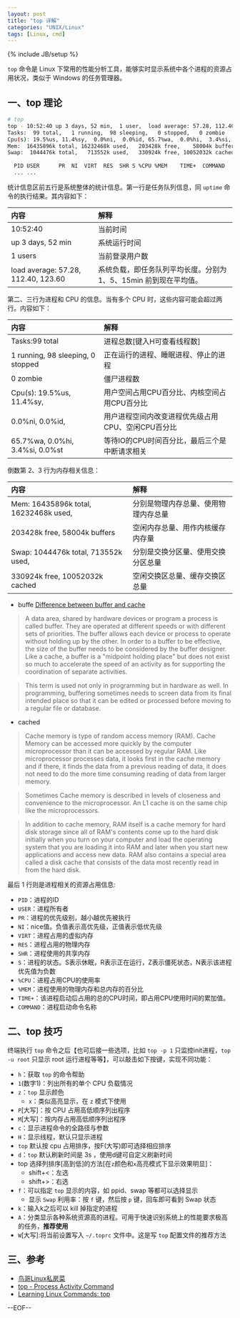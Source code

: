 ```yaml
---
layout: post
title: "top 详解"
categories: "UNIX/Linux"
tags: [Linux, cmd]
---
```

{% include JB/setup %}

`top` 命令是 Linux 下常用的性能分析工具，能够实时显示系统中各个进程的资源占用状况，类似于 Windows 的任务管理器。
 
## 一、top 理论
 
``` bash
# top
top - 10:52:40 up 3 days, 52 min,  1 user,  load average: 57.28, 112.40, 123.60
Tasks:  99 total,   1 running,  98 sleeping,   0 stopped,   0 zombie
Cpu(s): 19.5%us, 11.4%sy,  0.0%ni,  0.0%id, 65.7%wa,  0.0%hi,  3.4%si,  0.0%st
Mem:  16435896k total, 16232468k used,   203428k free,    58004k buffers
Swap:  1044476k total,   713552k used,   330924k free, 10052032k cached
 
  PID USER      PR  NI  VIRT  RES  SHR S %CPU %MEM    TIME+  COMMAND
  ... ...
```
 
统计信息区前五行是系统整体的统计信息。第一行是任务队列信息，同 `uptime` 命令的执行结果。其内容如下：
 
|内容              | 解释
|:---              |:---   
|10:52:40          | 当前时间          
|up 3 days, 52 min | 系统运行时间
|1 users           | 当前登录用户数
|load average: 57.28, 112.40, 123.60 | 系统负载，即任务队列平均长度。分别为 1、5、15min 前到现在平均值。
 
第二、三行为进程和 CPU 的信息。当有多个 CPU 时，这些内容可能会超过两行。内容如下：

| 内容                                | 解释
|:---                                 |:---
| Tasks:99 total                      | 进程总数[键入H可查看线程数]
| 1 running,  98 sleeping,  0 stopped | 正在运行的进程、睡眠进程、停止的进程
| 0 zombie                            | 僵尸进程数</td>
| Cpu(s): 19.5%us, 11.4%sy,           | 用户空间占用CPU百分比、内核空间占用CPU百分比
| 0.0%ni, 0.0%id,                     | 用户进程空间内改变进程优先级占用CPU、空闲CPU百分比
| 65.7%wa, 0.0%hi, 3.4%si, 0.0%st     | 等待IO的CPU时间百分比，最后三个是中断请求相关
 
倒数第 2、3 行为内存相关信息：

|内容                                  | 解释
|:---                                  |:---
|Mem: 16435896k total, 16232468k used, | 分别是物理内存总量、使用物理内存总量
|203428k free, 58004k buffers          | 空闲内存总量、用作内核缓存内存量
|Swap: 1044476k total, 713552k used,   | 分别是交换分区量、使用交换分区总量
|330924k free, 10052032k cached        | 空闲交换区总量、缓存交换区总量
 
 
- buffe   [Difference between buffer and cache](http://wiki.answers.com/Q/Difference_between_buffer_and_cache)
 
>A data area, shared by hardware devices or program a process is called buffer. They are operated at different speeds or with different sets of priorities. The buffer allows each device or process to operate without holding up by the other. In order to a buffer to be effective, the size of the buffer needs to be considered by the buffer designer. Like a cache, a buffer is a "midpoint holding place" but does not exist so much to accelerate the speed of an activity as for supporting the coordination of separate activities.
 
>This term is used not only in programming but in hardware as well. In programming, buffering sometimes needs to screen data from its final intended place so that it can be edited or processed before moving to a regular file or database.
 
- cached
 
>Cache memory is type of random access memory (RAM). Cache Memory can be accessed more quickly by the computer microprocessor than it can be accessed by regular RAM. Like microprocessor processes data, it looks first in the cache memory and if there, it finds the data from a previous reading of data, it does not need to do the more time consuming reading of data from larger memory. 
 
>Sometimes Cache memory is described in levels of closeness and convenience to the microprocessor. An L1 cache is on the same chip like the microprocessors.
 
>In addition to cache memory, RAM itself is a cache memory for hard disk storage since all of RAM's contents come up to the hard disk initially when you turn on your computer and load the operating system that you are loading it into RAM and later when you start new applications and access new data. RAM also contains a special area called a disk cache that consists of the data most recently read in from the hard disk.
 
最后 1 行则是进程相关的资源占用信息:
 
- `PID`：进程的ID
- `USER`：进程所有者
- `PR`：进程的优先级别，越小越优先被执行
- `NI`：nice值。负值表示高优先级，正值表示低优先级
- `VIRT`：进程占用的虚拟内存
- `RES`：进程占用的物理内存
- `SHR`：进程使用的共享内存
- `S`：进程的状态。S表示休眠，R表示正在运行，Z表示僵死状态，N表示该进程优先值为负数
- `%CPU`：进程占用CPU的使用率
- `%MEM`：进程使用的物理内存和总内存的百分比
- `TIME+`：该进程启动后占用的总的CPU时间，即占用CPU使用时间的累加值。
- `COMMAND`：进程启动命令名称
 
## 二、top 技巧
 
终端执行 `top` 命令之后【也可后接一些选项，比如 `top -p 1` 只监控init进程，`top -u root` 只显示 root 运行进程等等】，可以敲击如下按键，实现不同功能：
 
- `h`：获取 `top` 的命令帮助
- `1`(数字1)：列出所有的单个 CPU 负载情况
- `z`：`top` 显示颜色
    - `x`：类似高亮显示，在 `z` 模式下使用
- `P`[大写]：按 CPU 占用高低顺序列出程序
- `M`[大写]：按内存占用高低顺序列出程序
- `c`：显示进程命令的全路径与参数
- `H`：显示线程，默认只显示进程
- `top` 默认按 cpu 占用排序，按F(大写)即可选择相应排序
- `d`：`top` 默认刷新时间是 3s ，使用d键可自定义刷新时间 
- top 选择列排序[高到低]的方法[在`z`颜色和`x`高亮模式下显示效果明显]：
    - shift+<：左选
    - shift+>：右选
- `f`：可以指定 `top` 显示的内容，如 ppid、swap 等都可以选择显示
    - 显示 `Swap` 利用率：按 `f` 键，然后按 `p` 键，回车即可看到 Swap 状态 
- `k`：输入k之后可以 kill 掉指定的进程
- `A`：分类显示各种系统资源高的进程。可用于快速识别系统上的性能要求极高的任务，__推荐使用__
- `W`[大写]:将当前设置写入 `~/.toprc` 文件中。这是写 `top` 配置文件的推荐方法
 
## 三、参考

- [鸟哥Linux私房菜](http://linux.vbird.org/) 
- [top - Process Activity Command](http://www.cyberciti.biz/tips/top-linux-monitoring-tools.html)
- [Learning Linux Commands: top](http://how-to.linuxcareer.com/learning-linux-commands-top)

--EOF--
